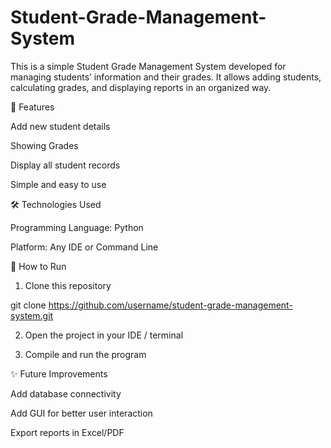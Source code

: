 # Student-Grade-Management-System
This is a simple Student Grade Management System developed for managing students’ information and their grades.
It allows adding students, calculating grades, and displaying reports in an organized way.

🚀 Features

Add new student details

Showing Grades

Display all student records

Simple and easy to use

🛠 Technologies Used

Programming Language:  Python

Platform: Any IDE or Command Line


📂 How to Run

1. Clone this repository

git clone https://github.com/username/student-grade-management-system.git


2. Open the project in your IDE / terminal


3. Compile and run the program


✨ Future Improvements

Add database connectivity

Add GUI for better user interaction

Export reports in Excel/PDF

